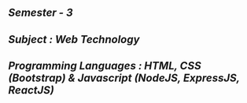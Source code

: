 <i><h2>Semester - 3</h2>
<h2>Subject : Web Technology</h2>
<h2>Programming Languages : HTML, CSS (Bootstrap) & Javascript (NodeJS, ExpressJS, ReactJS)</h2></i>
